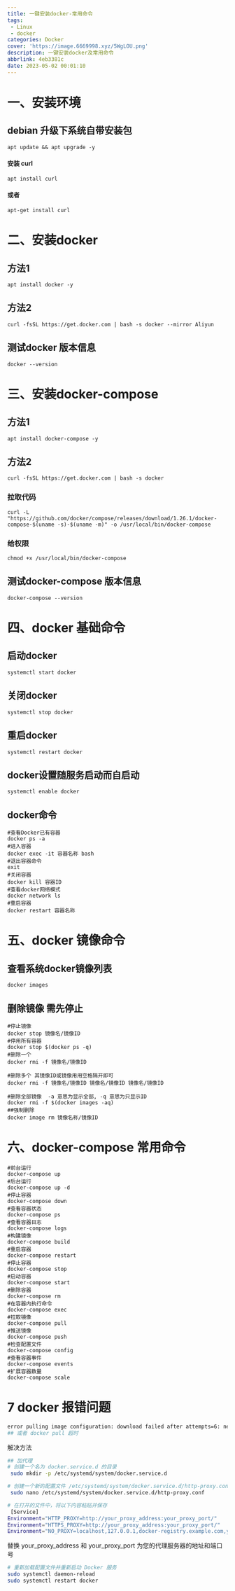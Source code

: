 ```yaml
---
title: 一键安装docker-常用命令
tags:
 - Linux
 - docker
categories: Docker
cover: 'https://image.6669998.xyz/5WgLOU.png'
description: 一键安装docker及常用命令
abbrlink: 4eb3381c
date: 2023-05-02 00:01:10
---
```



#  一、安装环境

## debian 升级下系统自带安装包

```shell
apt update && apt upgrade -y
```

#### 安装 curl

```shell
apt install curl
```

#### 或者

```shell
apt-get install curl
```

# 二、安装docker 

## 方法1

```shell
apt install docker -y
```

## 方法2

```shell
curl -fsSL https://get.docker.com | bash -s docker --mirror Aliyun
```



## 测试docker 版本信息

```shell
docker --version
```



# 三、安装docker-compose

## 方法1

```shell
apt install docker-compose -y
```

## 方法2

```shell
curl -fsSL https://get.docker.com | bash -s docker
```

### 拉取代码

```shell
curl -L "https://github.com/docker/compose/releases/download/1.26.1/docker-compose-$(uname -s)-$(uname -m)" -o /usr/local/bin/docker-compose
```

### 给权限

```shell
chmod +x /usr/local/bin/docker-compose
```

##  测试docker-compose 版本信息

```shell
docker-compose --version
```

# 四、docker 基础命令

## 启动docker

```shell
systemctl start docker
```

## 关闭docker

```shell
systemctl stop docker
```

## 重启docker

```shell
systemctl restart docker
```

## docker设置随服务启动而自启动

```shell
systemctl enable docker
```

## docker命令

```shell
#查看Docker已有容器
docker ps -a 
#进入容器
docker exec -it 容器名称 bash
#退出容器命令
exit 
#关闭容器
docker kill 容器ID
#查看docker网络模式
docker network ls
#重启容器
docker restart 容器名称 
```

# 五、docker 镜像命令

## 查看系统docker镜像列表

```shell
docker images
```

## 删除镜像 需先停止

```shell
#停止镜像
docker stop 镜像名/镜像ID
#停用所有容器
docker stop $(docker ps -q)
#删除一个
docker rmi -f 镜像名/镜像ID

#删除多个 其镜像ID或镜像用用空格隔开即可 
docker rmi -f 镜像名/镜像ID 镜像名/镜像ID 镜像名/镜像ID

#删除全部镜像  -a 意思为显示全部, -q 意思为只显示ID
docker rmi -f $(docker images -aq)
##强制删除
docker image rm 镜像名称/镜像ID
```

# 六、docker-compose 常用命令

```shell
#前台运行
docker-compose up
#后台运行
docker-compose up -d
#停止容器
docker-compose down
#查看容器状态
docker-compose ps
#查看容器日志
docker-compose logs
#构建镜像
docker-compose build
#重启容器
docker-compose restart
#停止容器
docker-compose stop
#启动容器
docker-compose start
#删除容器
docker-compose rm
#在容器内执行命令
docker-compose exec
#拉取镜像
docker-compose pull
#推送镜像
docker-compose push
#检查配置文件
docker-compose config
#查看容器事件
docker-compose events
#扩展容器数量
docker-compose scale
```
# 7 docker 报错问题
```bash
error pulling image configuration: download failed after attempts=6: net/http: TLS handshake timeout
## 或者 docker pull 超时
```
解决方法
```bash
## 加代理
# 创建一个名为 docker.service.d 的目录
 sudo mkdir -p /etc/systemd/system/docker.service.d
```

``` bash
# 创建一个新的配置文件 /etc/systemd/system/docker.service.d/http-proxy.conf 并编辑该文件
 sudo nano /etc/systemd/system/docker.service.d/http-proxy.conf
```

```bash
# 在打开的文件中，将以下内容粘贴并保存
 [Service]
Environment="HTTP_PROXY=http://your_proxy_address:your_proxy_port/"
Environment="HTTPS_PROXY=http://your_proxy_address:your_proxy_port/"
Environment="NO_PROXY=localhost,127.0.0.1,docker-registry.example.com,your_domain"
```
替换 your_proxy_address 和 your_proxy_port 为您的代理服务器的地址和端口号


```bash
# 重新加载配置文件并重新启动 Docker 服务
sudo systemctl daemon-reload
sudo systemctl restart docker
```